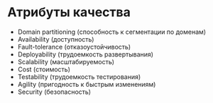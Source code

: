# Атрибуты качества
- Domain partitioning (способность к сегментации по доменам)
- Availability (доступность)
- Fault-tolerance (отказоустойчивость)
- Deployability (трудоемкость развертывания)
- Scalability (масштабируемость)
- Cost (стоимость)
- Testability (трудоемкость тестирования)
- Agility (пригодность к быстрым изменениям)
- Security (безопасность)
